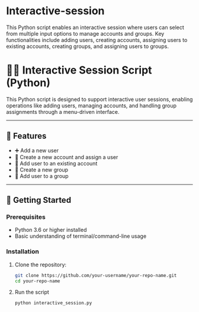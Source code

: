 # Interactive-session
This Python script enables an interactive session where users can select from multiple input options to manage accounts and groups. Key functionalities include adding users, creating accounts, assigning users to existing accounts, creating groups, and assigning users to groups. 
# 🧑‍💻 Interactive Session Script (Python)

This Python script is designed to support interactive user sessions, enabling operations like adding users, managing accounts, and handling group assignments through a menu-driven interface.

---

## 📌 Features

- ➕ Add a new user  
- 🧾 Create a new account and assign a user  
- 🔄 Add user to an existing account  
- 👥 Create a new group  
- 👤 Add user to a group  

---

## 🚀 Getting Started

### Prerequisites
- Python 3.6 or higher installed
- Basic understanding of terminal/command-line usage

### Installation
1. Clone the repository:
   ```bash
   git clone https://github.com/your-username/your-repo-name.git
   cd your-repo-name
2. Run the script
   ```bash
   python interactive_session.py

